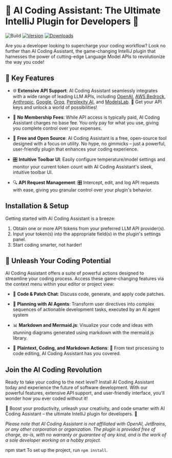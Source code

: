 # 🚀 AI Coding Assistant: The Ultimate IntelliJ Plugin for Developers 🌟

![Build](https://github.com/SimiaCryptus/intellij-aicoder/workflows/Build/badge.svg)
[![Version](https://img.shields.io/jetbrains/plugin/v/20724-ai-coding-assistant.svg)](https://plugins.jetbrains.com/plugin/20724-ai-coding-assistant)
[![Downloads](https://img.shields.io/jetbrains/plugin/d/20724-ai-coding-assistant.svg)](https://plugins.jetbrains.com/plugin/20724-ai-coding-assistant)

<!-- Plugin description -->

Are you a developer looking to supercharge your coding workflow? Look no further than AI Coding Assistant, the
game-changing IntelliJ plugin that harnesses the power of cutting-edge Language Model APIs to revolutionize the way you
code!

## 🌟 Key Features

* 🌐 **Extensive API Support**: AI Coding Assistant seamlessly integrates with a wide range of leading LLM APIs,
  including [OpenAI](https://platform.openai.com/), [AWS Bedrock](https://console.aws.amazon.com/bedrock/), [Anthropic](https://api.anthropic.com/v1), [Google](https://generativelanguage.googleapis.com/), [Groq](https://console.groq.com/), [Perplexity AI](https://www.perplexity.ai/),
  and [ModelsLab](https://modelslab.com/dashboard/). 🔑 Get your API keys and unlock a world of possibilities!

* 💸 **No Membership Fees**: While API access is typically paid, AI Coding Assistant charges no base fee. You only pay
  for what you use, giving you complete control over your expenses.

* 🌟 **Free and Open Source**: AI Coding Assistant is a free, open-source tool designed with a focus on utility. No hype,
  no gimmicks – just a powerful, user-friendly plugin that enhances your coding experience.

* 🎛️ **Intuitive Toolbar UI**: Easily configure temperature/model settings and monitor your current token count with AI
  Coding Assistant's sleek, intuitive toolbar UI.

* 🔍 **API Request Management**: 🎛️ Intercept, edit, and log API requests with ease, giving you granular control over your
  plugin's behavior.

## **Installation & Setup**

Getting started with AI Coding Assistant is a breeze:

1. Obtain one or more API tokens from your preferred LLM API provider(s).
2. Input your token(s) into the appropriate field(s) in the plugin's settings panel.
3. Start coding smarter, not harder!

## 🚀 Unleash Your Coding Potential

AI Coding Assistant offers a suite of powerful actions designed to streamline your coding process. Access these
game-changing features via the context menu within your editor or project view:

* 💬 **Code & Patch Chat**: Discuss code, generate, and apply code patches.

* 🚀 **Planning with AI Agents**: Transform user directives into complex sequences of actionable development tasks, executed by an AI agent system

* 📊 **Markdown and Mermaid.js**: Visualize your code and ideas with stunning diagrams generated using markdown with the mermaid.js library.

* 📝 **Plaintext, Coding, and Markdown Actions**: 💪 From text processing to code editing, AI Coding Assistant has you covered.

## **Join the AI Coding Revolution**

Ready to take your coding to the next level? Install AI Coding Assistant today and experience the future of software
development. With our powerful features, extensive API support, and user-friendly interface, you'll wonder how you ever
coded without it!

🚀 Boost your productivity, unleash your creativity, and code smarter with AI Coding Assistant – the ultimate IntelliJ
plugin for developers. 🌟

*Please note that AI Coding Assistant is not affiliated with OpenAI, JetBrains, or any other corporation or
organization. The plugin is provided free of charge, as-is, with no warranty or guarantee of any kind, and is the work
of a sole developer working on a hobby project.*

<!-- Plugin description end -->
 npm start
 To set up the project, run `npm install`.
